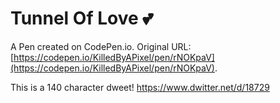 # Tunnel Of Love 💕

A Pen created on CodePen.io. Original URL: [https://codepen.io/KilledByAPixel/pen/rNOKpaV](https://codepen.io/KilledByAPixel/pen/rNOKpaV).

This is a 140 character dweet! https://www.dwitter.net/d/18729